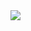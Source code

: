 <img src="https://capsule-render.vercel.app/api?type=soft&color=auto&height=120&section=header&text=프로젝트 쉬어따가까&fontSize=30" />











